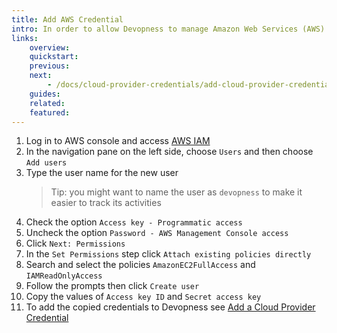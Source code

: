 ```yaml
---
title: Add AWS Credential
intro: In order to allow Devopness to manage Amazon Web Services (AWS) resources on your behalf, IAM user security credentials have to be provided.
links:
    overview:
    quickstart:
    previous:
    next:
        - /docs/cloud-provider-credentials/add-cloud-provider-credential
    guides:
    related:
    featured:
---
```


1. Log in to AWS console and access [AWS IAM](https://console.aws.amazon.com/iam/)
1. In the navigation pane on the left side, choose `Users` and then choose `Add users`
1. Type the user name for the new user
    > Tip: you might want to name the user as `devopness` to make it easier to track its activities
1. Check the option `Access key - Programmatic access`
1. Uncheck the option `Password - AWS Management Console access`
1. Click `Next: Permissions`
1. In the `Set Permissions` step click `Attach existing policies directly`
1. Search and select the policies `AmazonEC2FullAccess` and `IAMReadOnlyAccess`
1. Follow the prompts then click `Create user`
1. Copy the values of `Access key ID` and `Secret access key`
1. To add the copied credentials to Devopness see [Add a Cloud Provider Credential](../add-cloud-provider-credential)
